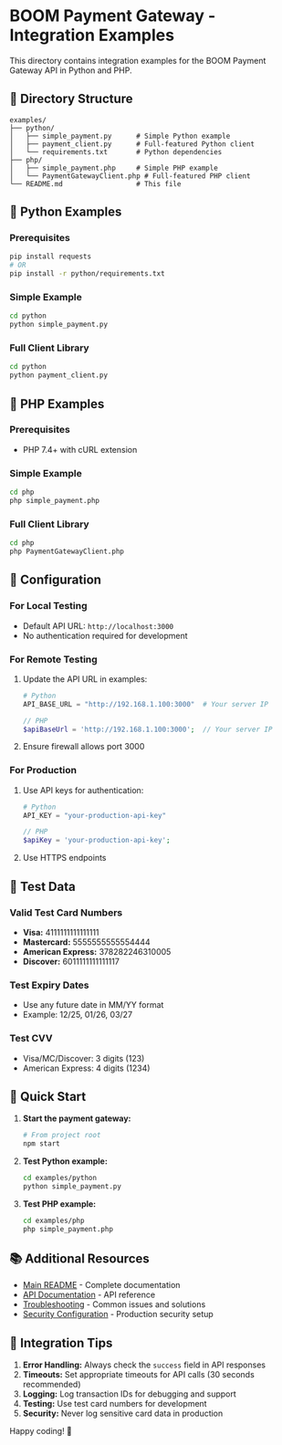 # BOOM Payment Gateway - Integration Examples

This directory contains integration examples for the BOOM Payment Gateway API in Python and PHP.

## 📁 Directory Structure

```
examples/
├── python/
│   ├── simple_payment.py      # Simple Python example
│   ├── payment_client.py      # Full-featured Python client
│   └── requirements.txt       # Python dependencies
├── php/
│   ├── simple_payment.php     # Simple PHP example
│   └── PaymentGatewayClient.php # Full-featured PHP client
└── README.md                  # This file
```

## 🐍 Python Examples

### Prerequisites
```bash
pip install requests
# OR
pip install -r python/requirements.txt
```

### Simple Example
```bash
cd python
python simple_payment.py
```

### Full Client Library
```bash
cd python
python payment_client.py
```

## 🐘 PHP Examples

### Prerequisites
- PHP 7.4+ with cURL extension

### Simple Example
```bash
cd php
php simple_payment.php
```

### Full Client Library
```bash
cd php
php PaymentGatewayClient.php
```

## 🔧 Configuration

### For Local Testing
- Default API URL: `http://localhost:3000`
- No authentication required for development

### For Remote Testing
1. Update the API URL in examples:
   ```python
   # Python
   API_BASE_URL = "http://192.168.1.100:3000"  # Your server IP
   ```
   
   ```php
   // PHP
   $apiBaseUrl = 'http://192.168.1.100:3000';  // Your server IP
   ```

2. Ensure firewall allows port 3000

### For Production
1. Use API keys for authentication:
   ```python
   # Python
   API_KEY = "your-production-api-key"
   ```
   
   ```php
   // PHP
   $apiKey = 'your-production-api-key';
   ```

2. Use HTTPS endpoints

## 🧪 Test Data

### Valid Test Card Numbers
- **Visa:** 4111111111111111
- **Mastercard:** 5555555555554444
- **American Express:** 378282246310005
- **Discover:** 6011111111111117

### Test Expiry Dates
- Use any future date in MM/YY format
- Example: 12/25, 01/26, 03/27

### Test CVV
- Visa/MC/Discover: 3 digits (123)
- American Express: 4 digits (1234)

## 🚀 Quick Start

1. **Start the payment gateway:**
   ```bash
   # From project root
   npm start
   ```

2. **Test Python example:**
   ```bash
   cd examples/python
   python simple_payment.py
   ```

3. **Test PHP example:**
   ```bash
   cd examples/php
   php simple_payment.php
   ```

## 📚 Additional Resources

- [Main README](../README.md) - Complete documentation
- [API Documentation](../README.md#api-documentation) - API reference
- [Troubleshooting](../README.md#troubleshooting) - Common issues and solutions
- [Security Configuration](../README.md#security-configuration) - Production security setup

## 🔗 Integration Tips

1. **Error Handling:** Always check the `success` field in API responses
2. **Timeouts:** Set appropriate timeouts for API calls (30 seconds recommended)
3. **Logging:** Log transaction IDs for debugging and support
4. **Testing:** Use test card numbers for development
5. **Security:** Never log sensitive card data in production

Happy coding! 🎉